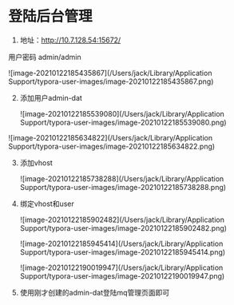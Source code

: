 # 登陆后台管理

1. 地址：http://10.7.128.54:15672/

用户密码 admin/admin

![image-20210122185435867](/Users/jack/Library/Application Support/typora-user-images/image-20210122185435867.png)

2. 添加用户admin-dat

   ![image-20210122185539080](/Users/jack/Library/Application Support/typora-user-images/image-20210122185539080.png)

![image-20210122185634822](/Users/jack/Library/Application Support/typora-user-images/image-20210122185634822.png)



3. 添加vhost

   ![image-20210122185738288](/Users/jack/Library/Application Support/typora-user-images/image-20210122185738288.png)

4. 绑定vhost和user

   ![image-20210122185902482](/Users/jack/Library/Application Support/typora-user-images/image-20210122185902482.png)

   ![image-20210122185945414](/Users/jack/Library/Application Support/typora-user-images/image-20210122185945414.png)

   ![image-20210122190019947](/Users/jack/Library/Application Support/typora-user-images/image-20210122190019947.png)

5. 使用刚才创建的admin-dat登陆mq管理页面即可